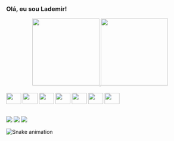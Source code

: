 ### Olá, eu sou Lademir!

<div align="center">
  <a href="https://github.com/lademir">
  <img height="180em" src="https://github-readme-stats.vercel.app/api?username=lademir&show_icons=true&theme=algolia&include_all_commits=true&count_private=true"/>
  <img height="180em" src="https://github-readme-stats.vercel.app/api/top-langs/?username=lademir&layout=compact&theme=algolia&langs_count=10"/>
</div>
  
<div style="display: inline-block"><br>
  <img aling="center" height="30" width="40" src="https://cdn.jsdelivr.net/gh/devicons/devicon/icons/javascript/javascript-original.svg" />
  <img aling="center" height="30" width="40" src="https://cdn.jsdelivr.net/gh/devicons/devicon/icons/typescript/typescript-plain.svg" />
  <img aling="center" height="30" width="40" src="https://cdn.jsdelivr.net/gh/devicons/devicon/icons/react/react-original.svg" />
  <img aling="center" height="30" width="40" src="https://cdn.jsdelivr.net/gh/devicons/devicon/icons/flutter/flutter-plain.svg" />
  <img aling="center" height="30" width="40" src="https://cdn.jsdelivr.net/gh/devicons/devicon/icons/nodejs/nodejs-original.svg" />
   <img height="30" width="40" src="https://cdn.jsdelivr.net/gh/devicons/devicon/icons/firebase/firebase-plain.svg" />
   <img height="30" width="40" src="https://cdn.jsdelivr.net/gh/devicons/devicon/icons/nextjs/nextjs-line.svg" />
</div>
  
  ##
  <div> 
  <a href="https://instagram.com/lademir_jr" target="_blank"><img src="https://img.shields.io/badge/-Instagram-%23E4405F?style=for-the-badge&logo=instagram&logoColor=white" target="_blank"></a>
  <a href = "mailto:lademirjunior@gmail.com"><img src="https://img.shields.io/badge/-Gmail-%23333?style=for-the-badge&logo=gmail&logoColor=white" target="_blank"></a>
  <a href="https://www.linkedin.com/in/lademir-j%C3%BAnior-34b3981a7/" target="_blank"><img src="https://img.shields.io/badge/-LinkedIn-%230077B5?style=for-the-badge&logo=linkedin&logoColor=white" target="_blank"></a> 
 
</div>
  
![Snake animation](https://github.com/lademir/lademir/blob/output/github-contribution-grid-snake.svg)
